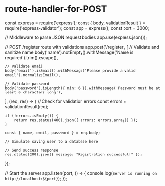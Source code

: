 # route-handler-for-POST
const express = require('express');
const { body, validationResult } = require('express-validator');
const app = express();
const port = 3000;

// Middleware to parse JSON request bodies
app.use(express.json());

// POST /register route with validations
app.post('/register', [
    // Validate and sanitize name
    body('name').notEmpty().withMessage('Name is required').trim().escape(),
    
    // Validate email
    body('email').isEmail().withMessage('Please provide a valid email').normalizeEmail(),

    // Validate password
    body('password').isLength({ min: 6 }).withMessage('Password must be at least 6 characters long'),

], (req, res) => {
    // Check for validation errors
    const errors = validationResult(req);
    
    if (!errors.isEmpty()) {
        return res.status(400).json({ errors: errors.array() });
    }

    const { name, email, password } = req.body;

    // Simulate saving user to a database here

    // Send success response
    res.status(200).json({ message: "Registration successful!" });
});

// Start the server
app.listen(port, () => {
    console.log(`Server is running on http://localhost:${port}`);
});
